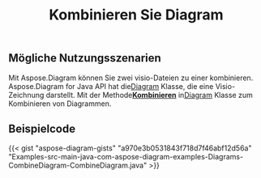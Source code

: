 ﻿---
title: Kombinieren Sie Diagram
type: docs
weight: 30
url: /de/java/merge-combine-diagram/
description: In diesem Abschnitt wird erläutert, wie die Datei visio kombiniert wird
---
## **Mögliche Nutzungsszenarien**

 Mit Aspose.Diagram können Sie zwei visio-Dateien zu einer kombinieren.
 Aspose.Diagram for Java API hat die[Diagram](http://www.aspose.com/api/java/diagram/com.aspose.diagram/diagram) Klasse, die eine Visio-Zeichnung darstellt.
Mit der Methode[**Kombinieren**](https://reference.aspose.com/diagram/java/com.aspose.diagram/diagram#combine(com.aspose.diagram.Diagram) ) in[Diagram](http://www.aspose.com/api/java/diagram/com.aspose.diagram/diagram) Klasse zum Kombinieren von Diagrammen.

## **Beispielcode**
{{< gist "aspose-diagram-gists" "a970e3b0531843f718d7f46abf12d56a" "Examples-src-main-java-com-aspose-diagram-examples-Diagrams-CombineDiagram-CombineDiagram.java" >}}
